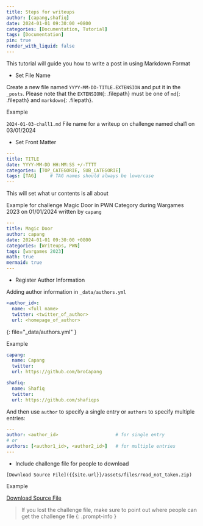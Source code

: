 ```yaml
---
title: Steps for writeups
author: [capang,shafiq]
date: 2024-01-01 09:30:00 +0800
categories: [Documentation, Tutorial]
tags: [Documentation]
pin: true
render_with_liquid: false
---
```


This tutorial will guide you how to write a post in using Markdown Format

- Set File Name

Create a new file named `YYYY-MM-DD-TITLE.EXTENSION` and put it in the `_posts`. Please note that the `EXTENSION`{: .filepath} must be one of `md`{: .filepath} and `markdown`{: .filepath}.

Example

`2024-01-03-chall1.md` File name for a writeup on challenge named chal1 on 03/01/2024

- Set Front Matter

```yaml
---
title: TITLE
date: YYYY-MM-DD HH:MM:SS +/-TTTT
categories: [TOP_CATEGORIE, SUB_CATEGORIE]
tags: [TAG]     # TAG names should always be lowercase
---
```

This will set what ur contents is all about

Example for challenge Magic Door in PWN Category during Wargames 2023 on 01/01/2024 written by `capang`

```yaml
---
title: Magic Door
author: capang
date: 2024-01-01 09:30:00 +0800
categories: [Writeups, PWN]
tags: [wargames 2023]
math: true
mermaid: true
---
```

- Register Author Information 

Adding author information in `_data/authors.yml`

```yaml
<author_id>:
  name: <full name>
  twitter: <twitter_of_author>
  url: <homepage_of_author>
```
{: file="_data/authors.yml" }

Example

```yaml
capang:
  name: Capang
  twitter: 
  url: https://github.com/broCapang

shafiq:
  name: Shafiq
  twitter: 
  url: https://github.com/shafiqps
```

And then use `author` to specify a single entry or `authors` to specify multiple entries:

```yaml
---
author: <author_id>                     # for single entry
# or
authors: [<author1_id>, <author2_id>]   # for multiple entries
---
```

- Include challenge file for people to download

`[Download Source File]({{site.url}}/assets/files/road_not_taken.zip)`

Example

[Download Source File]({{site.url}}/assets/files/road_not_taken.zip)

> If you lost the challenge file, make sure to point out where people can get the challenge file
{: .prompt-info }



